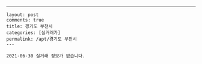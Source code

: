 ---
    layout: post
    comments: true
    title: 경기도 부천시
    categories: [실거래가]
    permalink: /apt/경기도 부천시
    ---

    2021-06-30 실거래 정보가 없습니다.

    
